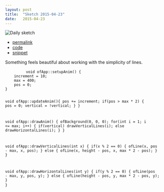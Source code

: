 ```yaml
---
layout: post
title:  "Sketch 2015-04-23"
date:   2015-04-23
---
```

![Daily sketch](https://github.com/dailysketches/sketches-2015-04-22/blob/master/openFrameworks/2015-04-23.gif?raw=true)
<div class="code">
	<ul>
		<li><a href="{% post_url 2015-04-23-sketch %}">permalink</a></li>
		<li><a href="https://github.com/dailysketches/dailySketches/tree/master/sketches/2015-04-23">code</a></li>
		<li><a href="#" class="snippet-button">snippet</a></li>
	</ul>
	<p>Something feels beautiful about working with the simplicity of lines.</p>
	<pre class="snippet">
		<code class="cpp">void ofApp::setupAnim() {
    increment = 10;
    max = 400;
    pos = 0;
}

void ofApp::updateAnim(){
    pos += increment;
    if(pos &gt; max * 2) {
        pos = 0;
        vertical = !vertical;
    }
}

void ofApp::drawAnim() {
    ofBackground(0, 0, 0);
    for(int i = 1; i &lt;= max; i++) {
        if(vertical) drawVerticalLines(i);
        else drawHorizontalLines(i);
    }
}

void ofApp::drawVerticalLines(int x) {
    if(x % 2 == 0) {
        ofLine(x, pos - max, x, pos);
    } else {
        ofLine(x, height - pos, x, max * 2 - pos);
    }
}

void ofApp::drawHorizontalLines(int y) {
    if(y % 2 == 0) {
        ofLine(pos - max, y, pos, y);
    } else {
        ofLine(height - pos, y, max * 2 - pos, y);
    }
}</code>
	</pre>
</div>
